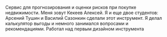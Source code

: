 Сервис для прогнозирования и оценки рисков при покупке недвижимости.
Меня зовут Кекеев Алексей. Я и еще двое студентов: Арсений Тушин и Василий Сазонкин сделали этот инструмент.
Я делал калькулятор выгоды и немного занимался вопросами и рекомендациями. Работал над первым дизайном инструмента
